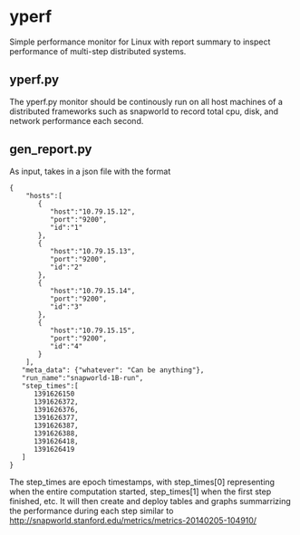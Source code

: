 yperf
=====

Simple performance monitor for Linux with report summary to inspect
performance of multi-step distributed systems.

yperf.py
-------
The yperf.py monitor should be continously run on all host machines of 
a distributed frameworks such as snapworld to
record total cpu, disk, and network performance each second.

gen_report.py
-------
As input, takes in a json file with the format

```
{
    "hosts":[
       {
          "host":"10.79.15.12",
          "port":"9200",
          "id":"1"
       },
       {
          "host":"10.79.15.13",
          "port":"9200",
          "id":"2"
       },
       {
          "host":"10.79.15.14",
          "port":"9200",
          "id":"3"
       },
       {
          "host":"10.79.15.15",
          "port":"9200",
          "id":"4"
       }
    ],
   "meta_data": {"whatever": "Can be anything"},
   "run_name":"snapworld-1B-run",
   "step_times":[
      1391626150
      1391626372,
      1391626376,
      1391626377,
      1391626387,
      1391626388,
      1391626418,
      1391626419
   ]
}
```
The step_times are epoch timestamps, with step_times[0] representing when the entire
computation started, step_times[1] when the first step finished, etc. It will then
create and deploy tables and graphs summarrizing the performance during each step
similar to http://snapworld.stanford.edu/metrics/metrics-20140205-104910/
